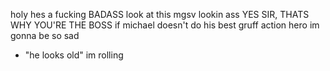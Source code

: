 holy hes a fucking BADASS look at this mgsv lookin ass YES SIR, THATS WHY YOU'RE THE BOSS if michael doesn't do his best gruff action hero im gonna be so sad
- "he looks old" im rolling